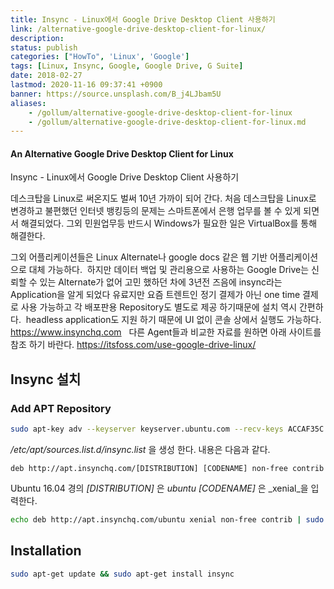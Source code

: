 ```yaml
---
title: Insync - Linux에서 Google Drive Desktop Client 사용하기
link: /alternative-google-drive-desktop-client-for-linux/
description: 
status: publish
categories: ["HowTo", 'Linux', 'Google']
tags: [Linux, Insync, Google, Google Drive, G Suite]
date: 2018-02-27
lastmod: 2020-11-16 09:37:41 +0900
banner: https://source.unsplash.com/B_j4LJbam5U
aliases:
    - /gollum/alternative-google-drive-desktop-client-for-linux
    - /gollum/alternative-google-drive-desktop-client-for-linux.md
---
```


#### An Alternative Google Drive Desktop Client for Linux
Insync - Linux에서 Google Drive Desktop Client 사용하기



데스크탑을 Linux로 써온지도 벌써 10년 가까이 되어 간다. 처음 데스크탑을 Linux로 변경하고 불편했던 인터넷 뱅킹등의 문제는 스마트폰에서 은행 업무를 볼 수 있게 되면서 해결되었다. 그외 민원업무등 반드시 Windows가 필요한 일은 VirtualBox를 통해 해결한다.

그외 어플리케이션들은 Linux Alternate나 google docs 같은 웹 기반 어플리케이션으로 대체 가능하다.  하지만 데이터 백업 및 관리용으로 사용하는 Google Drive는 신뢰할 수 있는 Alternate가 없어 고민 했하던 차에 3년전 즈음에 insync라는 Application을 알게 되었다 유료지만 요즘 트렌트인 정기 결제가 아닌 one time 결제로 사용 가능하고 각 배포판용 Repository도 별도로 제공 하기때문에 설치 역시 간편하다.  headless application도 지원 하기 때문에 UI 없이 콘솔 상에서 실행도 가능하다. <https://www.insynchq.com>   다른 Agent들과 비교한 자료를 원하면 아래 사이트를 참조 하기 바란다. https://itsfoss.com/use-google-drive-linux/ 

## Insync 설치

### Add APT Repository
    
```bash
sudo apt-key adv --keyserver keyserver.ubuntu.com --recv-keys ACCAF35C
```

_/etc/apt/sources.list.d/insync.list_ 을 생성 한다. 내용은 다음과 같다. 
    
```     
deb http://apt.insynchq.com/[DISTRIBUTION] [CODENAME] non-free contrib
```

Ubuntu 16.04 경의 _[DISTRIBUTION]_ 은 _ubuntu_ _[CODENAME]_ 은 _xenial_을 입력한다. 
    
```bash    
echo deb http://apt.insynchq.com/ubuntu xenial non-free contrib | sudo tee /etc/apt/sources.list.d/insync.list
```

## Installation
    
```bash
sudo apt-get update && sudo apt-get install insync
```